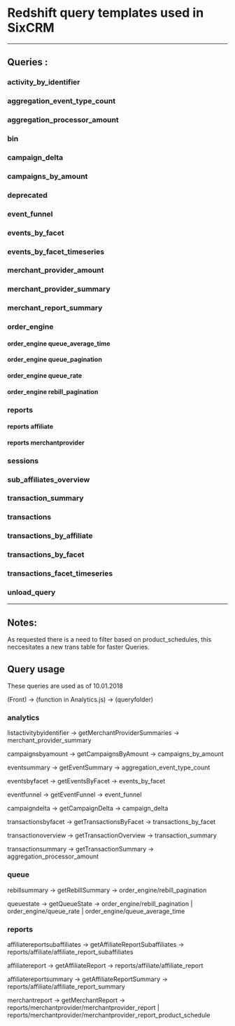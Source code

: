 # Redshift query templates used in SixCRM

--------------------------------------------------------------------------------

## Queries :

### activity_by_identifier

### aggregation_event_type_count

### aggregation_processor_amount

### bin

### campaign_delta

### campaigns_by_amount

### deprecated

### event_funnel

### events_by_facet

### events_by_facet_timeseries

### merchant_provider_amount

### merchant_provider_summary

### merchant_report_summary

### order_engine

#### order_engine queue_average_time

#### order_engine queue_pagination

#### order_engine queue_rate

#### order_engine rebill_pagination

### reports

#### reports affiliate

#### reports merchantprovider

### sessions

### sub_affiliates_overview

### transaction_summary

### transactions

### transactions_by_affiliate

### transactions_by_facet

### transactions_facet_timeseries

### unload_query

--------------------------------------------------------------------------------

## Notes:

As requested there is a need to filter based on product_schedules, this neccesitates a new trans table for faster Queries.

## Query usage

These queries are used as of 10.01.2018

(Front) -> (function in Analytics.js) -> (queryfolder)

### analytics

listactivitybyidentifier -> getMerchantProviderSummaries -> merchant_provider_summary

campaignsbyamount -> getCampaignsByAmount -> campaigns_by_amount

eventsummary -> getEventSummary -> aggregation_event_type_count

eventsbyfacet -> getEventsByFacet -> events_by_facet

eventfunnel -> getEventFunnel -> event_funnel

campaigndelta -> getCampaignDelta -> campaign_delta

transactionsbyfacet -> getTransactionsByFacet -> transactions_by_facet

transactionoverview -> getTransactionOverview -> transaction_summary

transactionsummary -> getTransactionSummary -> aggregation_processor_amount

### queue

rebillsummary -> getRebillSummary -> order_engine/rebill_pagination

queuestate -> getQueueState -> order_engine/rebill_pagination | order_engine/queue_rate | order_engine/queue_average_time

### reports

affiliatereportsubaffiliates -> getAffiliateReportSubaffiliates -> reports/affiliate/affiliate_report_subaffiliates

affiliatereport -> getAffiliateReport -> reports/affiliate/affiliate_report

affiliatereportsummary -> getAffiliateReportSummary -> reports/affiliate/affiliate_report_summary

merchantreport -> getMerchantReport -> reports/merchantprovider/merchantprovider_report | reports/merchantprovider/merchantprovider_report_product_schedule
